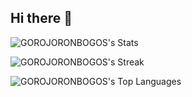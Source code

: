 ## Hi there 👋

![GOROJORONBOGOS's Stats](https://github-readme-stats.vercel.app/api?username=GOROJORONBOGOS&theme=midnight-purple&show_icons=true&hide_border=true&count_private=true)

![GOROJORONBOGOS's Streak](https://github-readme-streak-stats.herokuapp.com/?user=GOROJORONBOGOS&theme=midnight-purple&hide_border=true)

![GOROJORONBOGOS's Top Languages](https://github-readme-stats.vercel.app/api/top-langs/?username=GOROJORONBOGOS&theme=midnight-purple&show_icons=true&hide_border=true&layout=compact)
